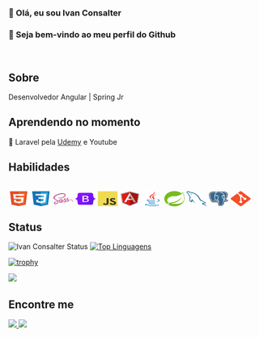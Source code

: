 ### 👋 Olá, eu sou Ivan Consalter
### 🎉 Seja bem-vindo ao meu perfil do Github

<br>

## Sobre
<p>
  Desenvolvedor Angular | Spring Jr
</p>

## Aprendendo no momento
<p>
  📕 Laravel pela <a href="https://www.udemy.com/course/curso-completo-do-desenvolvedor-laravel">Udemy</a> e Youtube
</p>

## Habilidades

<div>
  <br>
  <img align="center" alt="Ivan-HTML" height="30" width="40" src="https://raw.githubusercontent.com/devicons/devicon/master/icons/html5/html5-original.svg" style="max-width:100%;">
  <img align="center" alt="Ivan-CSS" height="30" width="40" src="https://raw.githubusercontent.com/devicons/devicon/master/icons/css3/css3-original.svg" style="max-width:100%;">
  <img align="center" alt="Ivan-Sass" height="30" width="40" src="https://raw.githubusercontent.com/devicons/devicon/master/icons/sass/sass-original.svg" style="max-width:100%;">
  <img align="center" alt="Ivan-Bootstrap" height="30" width="40" src="https://raw.githubusercontent.com/devicons/devicon/master/icons/bootstrap/bootstrap-original.svg" style="max-width:100%;">
  <img align="center" alt="Ivan-Js" height="30" width="40" src="https://raw.githubusercontent.com/devicons/devicon/master/icons/javascript/javascript-original.svg" style="max-width:100%;">
  <img align="center" alt="Ivan-Angular" height="30" width="40" src="https://raw.githubusercontent.com/devicons/devicon/master/icons/angularjs/angularjs-original.svg" style="max-width:100%;">
  <img align="center" alt="Ivan-Java" height="30" width="40" src="https://raw.githubusercontent.com/devicons/devicon/master/icons/java/java-original.svg" style="max-width:100%;">
  <img align="center" alt="Ivan-Spring" height="30" width="40" src="https://raw.githubusercontent.com/devicons/devicon/master/icons/spring/spring-original.svg" style="max-width:100%;">
  <img align="center" alt="Ivan-MySql" height="30" width="40" src="https://raw.githubusercontent.com/devicons/devicon/master/icons/mysql/mysql-original.svg" style="max-width:100%;">
  <img align="center" alt="Ivan-PostGreSql" height="30" width="40" src="https://raw.githubusercontent.com/devicons/devicon/master/icons/postgresql/postgresql-original.svg" style="max-width:100%;">
  <img align="center" alt="Rafa-Git" height="30" width="40" src="https://raw.githubusercontent.com/devicons/devicon/master/icons/git/git-original.svg" style="max-width:100%;">
</div>

## Status

![Ivan Consalter Status](https://github-readme-stats.vercel.app/api?username=ivanconsalter&show_icons=true&theme=dracula)
[![Top Linguagens](https://github-readme-stats.vercel.app/api/top-langs/?username=ivanconsalter&layout=compact&langs_count=7&theme=dracula)](https://github.com/ivanconsalter/github-readme-stats)

[![trophy](https://github-profile-trophy.vercel.app/?username=ivanconsalter&theme=onedark)](https://github.com/ivanconsalter/github-profile-trophy)

![](https://komarev.com/ghpvc/?username=IvanConsalter&label=Visualizações+do+Perfil&style=plastic)

## Encontre me

<div>
  <a href="https://www.linkedin.com/in/ivanconsalter" rel="nofollow">
    <img src="https://camo.githubusercontent.com/1fb28218088b45b065a7445cafa9d5f027a657f17cb4f8b3a9472b1f59952949/68747470733a2f2f696d672e736869656c64732e696f2f62616467652f2d4c696e6b6564496e2d2532333030373742353f7374796c653d666f722d7468652d6261646765266c6f676f3d6c696e6b6564696e266c6f676f436f6c6f723d7768697465" style="max-width: 100%;">
  </a>

  <a href="mailto:ivanconsalter1@gmail.com">
    <img src="https://camo.githubusercontent.com/3f3a28cce40a1f01e5420a4d35b62542b0d78e38f03fbb75746873b8b68a58df/68747470733a2f2f696d672e736869656c64732e696f2f62616467652f2d476d61696c2d2532333333333f7374796c653d666f722d7468652d6261646765266c6f676f3d676d61696c266c6f676f436f6c6f723d7768697465" style="max-width: 100%;">
  </a>
</div>


